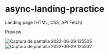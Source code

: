 # async-landing-practice
Landing page (HTML, CSS, API Fetch)

Preview 

![Captura de pantalla 2022-06-29 125505](https://user-images.githubusercontent.com/96136484/176503458-287bfb85-b511-40f3-af07-026f68761254.png)
![Captura de pantalla 2022-06-29 125532](https://user-images.githubusercontent.com/96136484/176503462-b092bcd1-6b83-490a-a322-d5396c1a408f.png)
